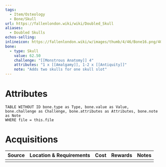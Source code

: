 ```yaml
---
tags:
  - Item/Osteology
  - Bone/Skull
url: https://fallenlondon.wiki/wiki/Doubled_Skull
aliases:
  - Doubled Skulls
echos-selling:
inlineicon: https://fallenlondon.wiki/w/images/thumb/4/46/Bone16.png/40px-Bone16.png
bone:
  - type: Skull
    value: 62.50
    challenge: "[[Monstrous Anatomy]] 4"
    attributes: "1 x [[Amalgamy]], 1-2 x [[Antiquity]]"
    note: "Adds two skulls for one skull slot"
---
```



# Attributes 

```dataview
TABLE WITHOUT ID bone.type as Type, bone.value as Value, bone.challenge as Challenge, bone.attributes as Attributes, bone.note as Note
WHERE file = this.file 
```


# Acquisitions

| Source | Location & Requirements | Cost | Rewards | Notes |
| ------ | ----------------------- | ---- | ------- | ----- |
|        |                         |      |         |       |

